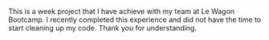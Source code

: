 This is a week project that I have achieve with my team at Le Wagon Bootcamp. I recently completed this experience and did not have the time to start cleaning up my code. Thank you for understanding.
